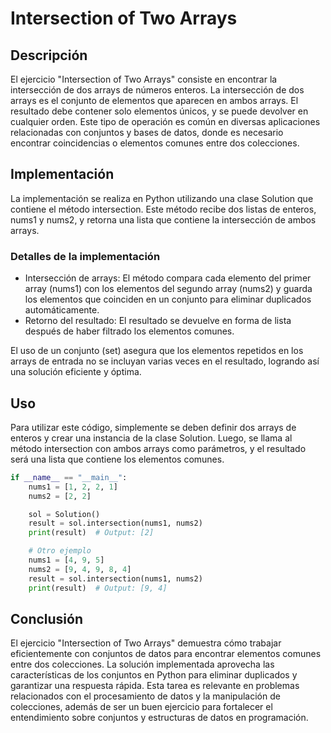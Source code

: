 # Intersection of Two Arrays

## Descripción

El ejercicio "Intersection of Two Arrays" consiste en encontrar la intersección de dos arrays de números enteros. La intersección de dos arrays es el conjunto de elementos que aparecen en ambos arrays. El resultado debe contener solo elementos únicos, y se puede devolver en cualquier orden. Este tipo de operación es común en diversas aplicaciones relacionadas con conjuntos y bases de datos, donde es necesario encontrar coincidencias o elementos comunes entre dos colecciones.

## Implementación

La implementación se realiza en Python utilizando una clase Solution que contiene el método intersection. Este método recibe dos listas de enteros, nums1 y nums2, y retorna una lista que contiene la intersección de ambos arrays.

### Detalles de la implementación

* Intersección de arrays: El método compara cada elemento del primer array (nums1) con los elementos del segundo array (nums2) y guarda los elementos que coinciden en un conjunto para eliminar duplicados automáticamente.  
* Retorno del resultado: El resultado se devuelve en forma de lista después de haber filtrado los elementos comunes.

El uso de un conjunto (set) asegura que los elementos repetidos en los arrays de entrada no se incluyan varias veces en el resultado, logrando así una solución eficiente y óptima.

## Uso

Para utilizar este código, simplemente se deben definir dos arrays de enteros y crear una instancia de la clase Solution. Luego, se llama al método intersection con ambos arrays como parámetros, y el resultado será una lista que contiene los elementos comunes.

```python
if __name__ == "__main__":
    nums1 = [1, 2, 2, 1]
    nums2 = [2, 2]

    sol = Solution()
    result = sol.intersection(nums1, nums2)
    print(result)  # Output: [2]

    # Otro ejemplo
    nums1 = [4, 9, 5]
    nums2 = [9, 4, 9, 8, 4]
    result = sol.intersection(nums1, nums2)
    print(result)  # Output: [9, 4]
```

## Conclusión

El ejercicio "Intersection of Two Arrays" demuestra cómo trabajar eficientemente con conjuntos de datos para encontrar elementos comunes entre dos colecciones. La solución implementada aprovecha las características de los conjuntos en Python para eliminar duplicados y garantizar una respuesta rápida. Esta tarea es relevante en problemas relacionados con el procesamiento de datos y la manipulación de colecciones, además de ser un buen ejercicio para fortalecer el entendimiento sobre conjuntos y estructuras de datos en programación.
